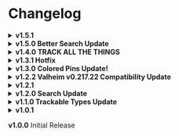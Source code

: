 # Changelog

<details>
<summary><b>
v1.5.1
</b></summary>

- New
	- Compatibility for Under The Radar
		- You can now add pins where temporary pins made by Under The Radar are located.
- Changes
	- Tracked objects searching
		- Changes id searching behaviour where if you loosely (not exact id match) search for an id, you can find something even though it may not make sense.
			- ex. entry = copper | search key = c_o_p_p_e_r | you'll still find copper.
			- ex. entry = copper, entry = runestone | search key = c_runestone_opper | you'll still find copper instead of runestone
			- this is to avoid similar ids to be detected, especially mushrooms magecap, jotun puffs, etc. can be found through Pickable_Mushroom(Clone), cause their difference is having a text between Mushroom and (Clone).
		- Refactored searching in the backend for a slightly more optimized way. Found out it's doing some meaningless searches.
		- Disabled being able to search crypts' (sunken and forest) interior structure with Crypts in their name (mudpile, torches, are not included, only walls, chests, loot, even doors are disabled.).
			- This is to avoid pinning unintended objects whenever having an entry for Crypt to only track the entrance location.
	- Capitalized previously lowercased Pin names' words when mod pre-fills a looked objects
- Fixes
	- Tracked objects searching
		- Fixed logical error for changing the object id (would've broke the data, but could be fixed through pressing the reload tracked objects key)
	- v1.4.0 Changelog message typo
		- "Pickable_Mushroom(Clone)" can be found with "Pickable_Mushroom_Magecap(Clone)"
		- should've been:
		- "Pickable_Mushroom_Magecap(Clone)" can be found with "Pickable_Mushroom(Clone)"
- <details>
	<summary>
	Backend
	</summary>
	
	- Plugin
		- Forgot to remove printing of layernames.
	- GUIManagerExtension
		- Moved ApplyToggleStyle from TrackObjectUI to GUIManagerExtension as FilterUI now needs it.
		- refactored some functions to remove unnecessary code and repurposed extension to work with some main methods.
	- LooseDictionary
		- Fixed missing code in method, ChangeKey. alternate dictionary deletes key, but does not add new key.
		- Refactored searching for keys, which avoids nonsense conditional checkings(kept on checking validity of the same node)
		- Created a new try get method to avoid unintended found results. (c_o_p_p_e_r finds copper key)
		- left old try get method alone but might remove it next time.
	- TrackingAssistant
		- OnPinAdd will now exclude special pins as well. I thought it was necessary to include them so pins won't overlap, but most special pins have different locations, so it would overlap regardless.
		- ModifyTrackedObject
			- If ChangeKey failed, will fail entirely. This would cause a bug where TrackedObject ID is changed but dictionary key is not change.
		- Slightly refactored FormatObjectNames method.
	</details>

</details>

<details>
<summary><b>
v1.5.0 Better Search Update
</b></summary>

- New
	- Search Window Updates
		- RegEx searching of pin names.
		- Whitelist or Blacklist mode if you want to hide everything or show everything but the query you've inputted.
- Changes
	- Thunderstore did not support underline for some reason while bold, so I had to remove it.
	- Changed CHANGELOG.md `Backend` header to not be in bold.
	- Removed issue entry in "Known Issue" section about struck boulders being invalid, thought it wasn't necessary.
- <details>
	<summary>
	Backend
	</summary>
	
	- Plugin
		- Forgot to remove printing of layernames.
	- GUIManagerExtension
		- Moved ApplyToggleStyle from TrackObjectUI to GUIManagerExtension as FilterUI now needs it.
		- refactored some functions to remove unnecessary code and repurposed extension to work with some main methods.
	</details>

</details>

<details>
<summary><b>
v1.4.0 TRACK ALL THE THINGS
</b></summary>

- New
	- Almost everything can now be trackable. 
		- (Couldn't do 'all' cause it will mess up detections of other objects.)
		- Do not attempt to track a boulder that has been struck with a pickaxe, it will not identify it correctly. Track an unstruck one instead.
			- Will notify if it's invalid or not.
- Removed
	- Tracking Type options.
		- Refactored to be extremely less performance impacting compared to the original one (more details in backend).
		- Now almost everything is pinnable.
		- Might have some flaws but I checked and objects of interest should work correctly, did not test on uncommon or unnecessary objects (like a wood pole or something).
- Fixes
	- Fixed when opening and closing the color wheel while the "Exact ID Match" is toggled on, ObjectID will stay as uninteractable instead of being interactable.
	- Fixed error spam when a raid event ended.
	- Fixed a logical error where even if an id is set to exact match only, it can still be found with an almost similar id.
		- "Pickable_Mushroom_Magecap(Clone)" can be found with "Pickable_Mushroom(Clone)"
- <details>
	<summary>
	Backend
	</summary>
	
	- TrackingAssistant
		- Refactored LookAt to not use GetComponentInParent, but instead get root parent and retrieve name.
			- This will significantly increase performance as it wouldn't continuously call "GetComponentInParent" multiple times for each type, every x second per tick
			- Will show invalid target if it's a boulder struck with a pickaxe.
	- MinimapPatches
		- Refactored patching exclusion of special pins from MinimapAssistant to clean up Transpilers (This way is just so much better, I don't know why I didn't thought of this).
	- CHANGELOG.md
		- everything was bold, fixed that now, (was hard to see in visual studio preview, only noticed after the last update where I showed the changelog on thunderstore).
	- Used CodeMaid to clean up entire project.
	- Updated harmony package of project.
	</details>

</details>

<details>
<summary><b>
v1.3.1 Hotfix
</b></summary>

- Changes
	- CHANGELOG.md
		- added in package, so that thunderstore can detect and add it and that users don't have to click here at the description to go to the changelog at github.
		- reversed version order so the latest version is always at the top.
- Fixes
	- Colored shared pins will now fade properly when switching on or off the shared pins.
	- Fixed issues with pings constantly sending an error that it already exists which led to pins freezing as the game thinks the pings aren't being added properly.
		- Overlooked a check which I accidentally removed during clean up of my code as I thought it was unnecessary.
- <details>
	<summary>
	Backend
	</summary>
	
	- TrackingAssistant
		- Removed indent formatting for saving tracked object data.
	- publish.ps1
		- added changelog.md to compressed archive.
	- README.md
		- changed a bit of words.
		- added proper installation manual.
		- added tutorial for colored pins.
		- forgot to add colored pins section.
	</details>

</details>

<details>
<summary><b>
v1.3.0 Colored Pins Update!
</b></summary>

- New
	- Colored Pins! 
		- New option over at the Track Object UI right beside the pin icon. 
		- You can also change its transparency. 
		- Sadly, due to limitations, the pins are colored based on their pin names.
	

- Changed
	- Changed UI Panels to actually fit with the Game's UI's dynamic panel colors that changes depending on the environment.

- Fixes
	- Fixed bug when modifying current tracked object with an existing ID the currently editting object is deleted instead of just sending an error.
- <details>
	<summary>
	Backend
	</summary>
	
	- A lot of backend changes as I've learned to do stuff differently and so it can be update friendly.
	- Added compatibility for Pinnacle's edit feature with colored pins when editting the name.
	- Plugin
		- Created initialization order convention to better manage enabling or disabling and disposing plugin and maybe to have some use for it in the future.
		- In the past I tried to decouple my classes as much as possible but all it led to was somewhat messy coding in Plugin.cs. I figured that I shouldn't just let Plugin.cs be dependent on ModConfig instance so I moved a lot of things away from it to their respective relating classes. 
			- Transferred saving system call to Tracking Assistant instead of having to listen to an event by TrackingAssistant from Plugin.
			- Transferred TrackingAssistant initialization parameters from Plugin to just be managed by TrackingAssistant itself.
			- Transferred config change events to their respective classes like, is filter window open on startup, and type tracking enabled change.
	- TrackingAssistant (PinAssistantScript)
		- Changed to TrackingAssistant
		- Changed Serialization and Deserialization handling.
		- Changed the way modify implies, instead of changing the values of the class, completely replace it with a new class to work well with the new colored pin codes.
	- TrackObjectUI
		- Moved modify logic to TrackingAssistant and just read return value to determine what messages to show.
		- Changed the way modify implies (see tracking assistant)
	- TrackedObject
		- Added helper methods to retrieve pin type by int
	- FilterPinsUI
		- Exposed UI Members
		- Moved Filter logic to MinimapAssistant
	- LooseDictionary
		- Refactored Traverse method to not be in TrieNode but in the LD class.
		- Added Change key method to help with the new colored pin feature
	- GUIMangerExtension (TMPGUIManager)
		- used extension (just learned of this) instead of creating an entirely new class with almost the same codes
		- fixed a situation where the extension will keep on initializing everytime you load the main menu.
	- Mod Config
		- Followed initialization convention.
	- MinimapPatches
		- Changed events from delegates to Action
	- Unity
		- Used Assembly Definitions so that I don't have to replace a new version of the assembly everytime the ui variables changes
	- May have missed some other refactorings and missed on potential refactoring as I've done way too much to remember all of them and I didn't document the changes until the last few days >.>
	</details>
</details>

<details>
<summary><b>
v1.2.2 Valheim v0.217.22 Compatibility Update
</b></summary>

- Changes
	- Slightly changed tracking UI.
	- <details>
		<summary>
		Backend
		</summary>

		- Updated dependency to latest Jotunn 2.14.3 and BepInEx 5.4.2200.
		</details>
- Fixes
	- Fixed UI bug due to latest Valheim update. (disappeared buttons and an error on main menu load)
	- Fixed a logical error existing since initial release. When modifying an object's ID (modifying a tracked object's ID to an existing ID it will work having 2 entries with identical IDs bugging out of the entry (the latest).

</details>

<details>
<summary><b>
v1.2.1
</b></summary>

- Changes
	- Organized CHANGELOG.md.
	- <details>
		<summary>
		Backend
		</summary>

		- Similar to Plugin.cs and FilterPinsUI.cs, refactored TrackObjectUI.cs to use OnDisable when mod is turned off or UI is inactive to not process stuff on every frame.
		</details>
- Fixes
	- Fixed unable to track, modify or untrack objects randomly occuring. Chances increases when you have too many tracked objects.

</details>

<details>
<summary><b>
v1.2.0 Search Update
</b></summary>

- New
	- Added the ability to search Pins on the map for situations when your map is too crowded with Pins.
		- Press Tab while the map is open to show/hide the window.
		- Enclose the search keyword with `"` to search pins with the exact name. ex. `"Mushroom"`.
		- You can also change its visibility on world startup/mod enabled through the config.
		- If you have Pinnacle and want both of them to show/hide together, just disable `Show Search Window on startup` and toggle off and on `Enabled Mod`.

- Changes
	- <details>
		<summary>
		Backend
		</summary>

		- Plugin.cs 					- refactored to use MonoBehavior OnEnable/Disable (forgot this exists and can be used similarly to my situation).
			- added unsubscription to some missed events on OnDestroy (not really important since plugins don't get destroyed).
		- PinAssistantScripts.cs
			- refactored to not initialize on Instance reference, but instead only create a new instance on Init() (to follow init convention on other classes).
		- MinimapPatches.cs
			- refactored to contain patches in one class only instead of many classes (didn't know you can do it this way.
		- Changed README.md to include new search feature.
	</details>
</details>

<details>
<summary><b>
v1.1.0 Trackable Types Update
</b></summary>

- New
	- Option to choose what types of objects you'd like to look for to increase performance (albeit negligible).
		- Hover each type in the config manager to figure out which do you want to be detectable.
- Changes
	- Separated changelog to CHANGELOG.md.
	- <details>
		<summary>
		Backend
		</summary>

		- Added Dictionary class version for whenever there's changes to how tracked objects are saved in future version.
		- Made UI elements public for modders to change its style (although you can probably do that through just Instance property alone).
		- Updated Jotunn library from 2.12.6 - 2.14.0 (didn't think about updating the template I used).
		- Cleaned up some codes.
		</details>
- Fixes
	- Fixed build uploads to not contain versions 1.0.0 and 1.0.1 zips. (sorry for the extra file size).
</details>

<details>
<summary><b>
v1.0.1
</b></summary>

- Changes	- Changed the hover description for "Look Tick Rate" into a more detailed explanation, the prior message might confuse people.	- Changed default Redundancy Distance from 30 to 20 (I found that it might be too big of a distance to check for redundancy).
	- Slightly organized README.md and added a suggestion section.
- Fixes
	- Fixed sub string searching in TrieNode when a prefix exists in the entry.
		- ex. Runestone ID and Copper ID. And your search is "Rock_Copper(Clone)" it only checked R's descendant but didn't check the rest of the letters so it never reached C of the 'Copper ID'.
</details>

**v1.0.0** Initial Release